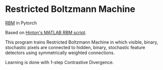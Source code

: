 # Restricted Boltzmann Machine
[RBM](https://uwaterloo.ca/data-analytics/sites/ca.data-analytics/files/uploads/files/dbn2.pdf) in Pytorch

Based on [Hinton's MATLAB RBM script](www.sciencemag.org/cgi/content/full/313/5786/504/DC1).

This program trains Restricted Boltzmann Machine in which
visible, binary, stochastic pixels are connected to
hidden, binary, stochastic feature detectors using symmetrically
weighted connections. 

Learning is done with 1-step Contrastive Divergence.
